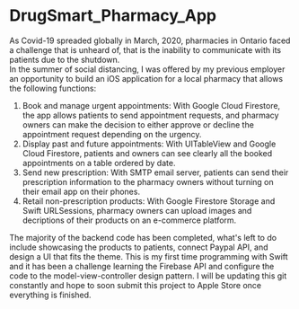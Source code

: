 # DrugSmart_Pharmacy_App
As Covid-19 spreaded globally in March, 2020, pharmacies in Ontario faced a challenge that is unheard of, that is the inability to 
communicate with its patients due to the shutdown.                                                                                  
In the summer of social distancing, I was offered by my previous employer an opportunity to build an iOS application for a local 
pharmacy that allows the following functions:                                                                                              
1. Book and manage urgent appointments: With Google Cloud Firestore, the app allows patients to send appointment requests, and pharmacy 
owners can make the decision to either approve or decline the appointment request depending on the urgency.                             
2. Display past and future appointments: With UITableView and Google Cloud Firestore, patients and owners can see clearly all the 
booked appointments on a table ordered by date. 
3. Send new prescription: With SMTP email server, patients can send their prescription information to the pharmacy owners without 
turning on their email app on their phones.                                                                                             
4. Retail non-prescription products: With Google Firestore Storage and Swift URLSessions, pharmacy owners can upload images and decriptions of their products on an e-commerce platform.                                                                                           
                                                                                                                                
The majority of the backend code has been completed, what's left to do include showcasing the products to patients, connect Paypal API,
and design a UI that fits the theme. This is my first time programming with Swift and it has been a challenge learning the Firebase API 
and configure the code to the model-view-controller design pattern. I will be updating this git constantly and hope to soon submit this 
project to Apple Store once everything is finished. 
